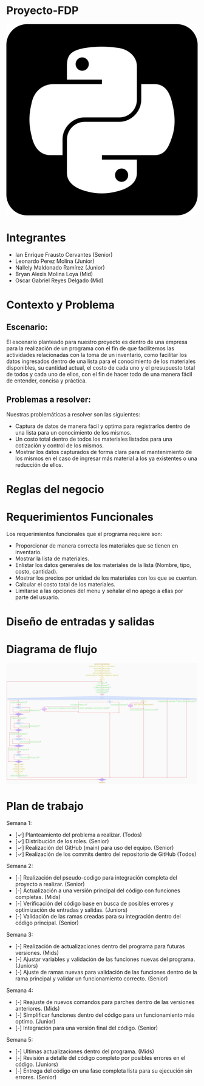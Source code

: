 # Proyecto-FDP

![Imagen2_ALT](https://github.com/KianFrausto/Proyecto-FDP/blob/2299525c5aa287c3a86f42e48757d7e374126775/docs/5968396.png)

# Integrantes
- Ian Enrique Frausto Cervantes (Senior)
- Leonardo Perez Molina (Junior)
- Nallely Maldonado Ramírez (Junior)
- Bryan Alexis Molina Loya (Mid)
- Oscar Gabriel Reyes Delgado (Mid)

# Contexto y Problema
## Escenario:
El escenario planteado para nuestro proyecto es dentro
de una empresa para la realización de un programa con el
fin de que facilitemos las actividades relacionadas con la
toma de un inventario, como facilitar los datos
ingresados dentro de una lista para el conocimiento de
los materiales disponibles, su cantidad actual, el costo de
cada uno y el presupuesto total de todos y cada uno de
ellos, con el fin de hacer todo de una manera fácil de
entender, concisa y práctica.
## Problemas a resolver:
Nuestras problemáticas a resolver son las siguientes:
- Captura de datos de manera fácil y optima para
registrarlos dentro de una lista para un conocimiento
de los mismos.
- Un costo total dentro de todos los materiales
listados para una cotización y control de los
mismos.
- Mostrar los datos capturados de forma clara para el
mantenimiento de los mismos en el caso de ingresar
más material a los ya existentes o una reducción de
ellos.
# Reglas del negocio

# Requerimientos Funcionales
Los requerimientos funcionales que el programa requiere son:
- Proporcionar de manera correcta los materiales que se tienen en
inventario.
- Mostrar la lista de materiales.
- Enlistar los datos generales de los materiales de la lista (Nombre, tipo, costo, cantidad).
- Mostrar los precios por unidad de los materiales con los que se cuentan.
- Calcular el costo total de los materiales.
- Limitarse a las opciones del menu y señalar el no apego a ellas por parte del usuario.

# Diseño de entradas y salidas

# Diagrama de flujo

![Imagen_ALT](https://github.com/KianFrausto/Proyecto-FDP/blob/5fdb9eaf53f92f6752952d22de63def9588e3a54/docs/Inventario.png)

# Plan de trabajo
Semana 1:
- [✓] Planteamiento del problema a realizar. (Todos)
- [✓] Distribución de los roles. (Senior)
- [✓] Realización del GitHub (main) para uso del equipo.
(Senior)
- [✓] Realización de los commits dentro del repositorio de
GitHub (Todos)

Semana 2:
- [-] Realización del pseudo-codigo para integración
completa del proyecto a realizar. (Senior)
- [-] Actualización a una versión principal del código con
funciones completas. (Mids)
- [-] Verificación del código base en busca de posibles
errores y optimización de entradas y salidas. (Juniors)
- [-] Validación de las ramas creadas para su integración
dentro del código principal. (Senior)

Semana 3:
- [-] Realización de actualizaciones dentro del programa
para futuras versiones. (Mids)
- [-] Ajustar variables y validación de las funciones nuevas
del programa. (Juniors)
- [-] Ajuste de ramas nuevas para validación de las
funciones dentro de la rama principal y validar un
funcionamiento correcto. (Senior)

Semana 4:
- [-] Reajuste de nuevos comandos para parches dentro de
las versiones anteriores. (Mids)
- [-] Simplificar funciones dentro del código para un
funcionamiento más optimo. (Junior)
- [-] Integración para una versión final del código. (Senior)

Semana 5:
- [-] Ultimas actualizaciones dentro del programa. (Mids)
- [-] Revisión a detalle del código completo por posibles
errores en el código. (Juniors)
- [-] Entrega del código en una fase completa lista para su
ejecución sin errores. (Senior)
